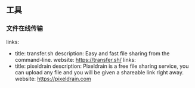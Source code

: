 ## 工具
### 文件在线传输
links:
  - title: transfer.sh
    description: Easy and fast file sharing from the command-line.
    website: https://transfer.sh/
links:
  - title: pixeldrain
    description: Pixeldrain is a free file sharing service, you can upload any file and you will be given a shareable link right away.
    website: https://pixeldrain.com



